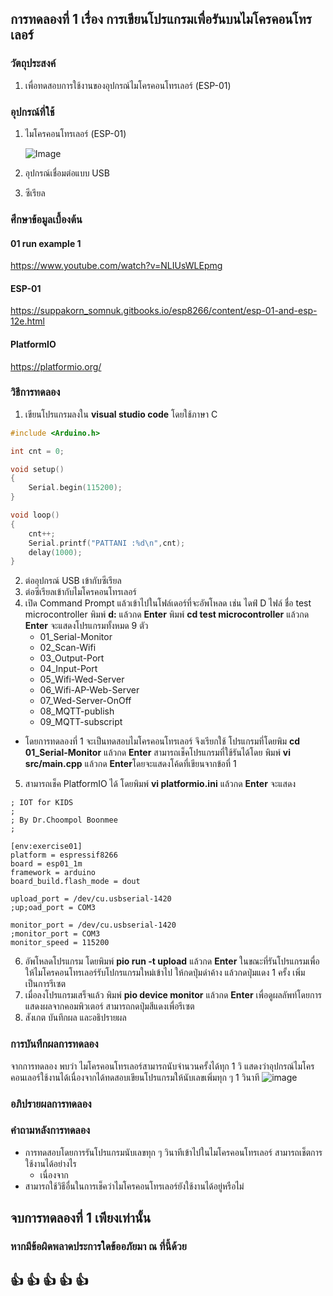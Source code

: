 ## การทดลองที่ 1 เรื่อง การเขียนโปรแกรมเพื่อรันบนไมโครคอนโทรเลอร์ 

### วัตถุประสงค์
1. เพื่อทดสอบการใช้งานของอุปกรณ์ไมโครคอนโทรเลอร์ (ESP-01)


### อุปกรณ์ที่ใช้
1. ไมโครคอนโทรเลอร์ (ESP-01)

	![Image](https://ae01.alicdn.com/kf/HTB1Gr9mawaTBuNjSszfq6xgfpXaL.jpg)
	
2. อุปกรณ์เชื่อมต่อแบบ USB
3. ซีเรียล


### ศึกษาข้อมูลเบื้องต้น
#### 01 run example 1
https://www.youtube.com/watch?v=NLIUsWLEpmg 

#### ESP-01
https://suppakorn_somnuk.gitbooks.io/esp8266/content/esp-01-and-esp-12e.html

#### PlatformIO
https://platformio.org/


### วิธีการทดลอง
1. เขียนโปรแกรมลงใน **visual studio code** โดยใช้ภาษา C
```C
#include <Arduino.h>

int cnt = 0;

void setup()
{
	Serial.begin(115200);
}

void loop()
{
	cnt++;
	Serial.printf("PATTANI :%d\n",cnt);
	delay(1000);
}


```
 
2. ต่ออุปกรณ์ USB เข้ากับซีเรียล
3. ต่อซีเรียลเข้ากับไมโครคอนโทรเลอร์
4. เปิด Command Prompt แล้วเข้าไปในโฟล์เดอร์ที่จะอัพโหลด เช่น ไดฟ์ D ไฟล์ ชื่อ test microcontroller
  พิมพ์ **d:** แล้วกด **Enter**
  พิมพ์ **cd test microcontroller** แล้วกด **Enter**
  จะแสดงโปรแกรมทั้งหมด 9 ตัว
    * 01_Serial-Monitor
    * 02_Scan-Wifi
    * 03_Output-Port
    * 04_Input-Port
    * 05_Wifi-Wed-Server
    * 06_Wifi-AP-Web-Server
    * 07_Wed-Server-OnOff
    * 08_MQTT-publish
    * 09_MQTT-subscript
* โดยการทดลองที่ 1 จะเป็นทดสอบไมโครคอนโทรเลอร์ จึงเรียกใช้ โปรแกรมที่โดยพิม **cd 01_Serial-Monitor** แล้วกด **Enter**
 สามารถเช็คโปรแกรมที่ใช้รันได้โดย พิมพ์ **vi src/main.cpp** แล้วกด **Enter**โดยจะแสดงโค้ดที่เขียนจากข้อที่ 1
5. สามารถเช็ค PlatformIO ได้ โดยพิมพ์ **vi platformio.ini** แล้วกด **Enter** จะแสดง
```
; IOT for KIDS
;
; By Dr.Choompol Boonmee
;

[env:exercise01]
platform = espressif8266
board = esp01_1m
framework = arduino
board_build.flash_mode = dout

upload_port = /dev/cu.usbserial-1420
;up;oad_port = COM3

monitor_port = /dev/cu.usbserial-1420
;monitor_port = COM3
monitor_speed = 115200
```
6. อัพโหลดโปรแกรม โดยพิมพ์ **pio run -t upload** แล้วกด **Enter** ในขณะที่รันโปรแกรมเพื่อให้ไมโครคอนโทรเลอร์รับโปกรแกรมใหม่เข้าไป ให้กดปุ่มดำค้าง แล้วกดปุ่มแดง 1 ครั้ง เพิ่มเป็นการรีเซต
7. เมื่อลงโปรแกรมเสร็จแล้ว พิมพ์ **pio device monitor** แล้วกด **Enter** เพื่อดูผลลัพท์โดยการแสดงผลจากคอมพิวเตอร์ สามารถกดปุ่มสีแดงเพื่อรีเซต
8. สังเกต บันทึกผล และอธิปรายผล


### การบันทึกผลการทดลอง
  จากการทดลอง พบว่า ไมโครคอนโทรเลอร์สามารถนับจำนวนครั้งได้ทุก 1 วิ แสดงว่าอุปกรณ์ไมโครคอนเลอร์ใช้งานได้เนื่องจากได้ทดสอบเขียนโปรแกรมให้นับเลขเพิ่มทุก ๆ 1 วินาที
  ![image](https://user-images.githubusercontent.com/80879565/111810443-98216080-8908-11eb-89d2-09dc33cb48e3.png)



### อภิปรายผลการทดลอง
  
  
  
### คำถามหลังการทดลอง
  * การทดสอบโดยการรันโปรแกรมนับเลขทุก ๆ วินาทีเข้าไปในไมโครคอนโทรเลอร์ สามารถเช็ตการใช้งานได้อย่างไร
  	- เนื่องจาก
  * สามารถใช้วิธีอื่นในการเช็คว่าไมโครคอนโทรเลอร์ยังใช้งานได้อยู่หรือไม่ 
 	
	

## จบการทดลองที่ 1 เพียงเท่านั้น
### หากมีข้อผิดพลาดประการใดข้ออภัยมา ณ ที่นี้ด้วย
## :+1: :+1:  :+1:  :+1:  :+1:  
